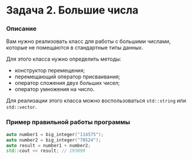 ﻿# Задача 2. Большие числа 

### Описание
Вам нужно реализовать класс для работы с большими числами, которые не помещаются в стандартные типы данных.

Для этого класса нужно определить методы:
- конструктор перемещения;
- перемещающий оператор присваивания;
- оператор сложения двух больших чисел;
- оператор умножения на число.

Для реализации этого класса можно воспользоваться `std::string` или `std::vector`.

### Пример правильной работы программы
```C++
auto number1 = big_integer("114575");
auto number2 = big_integer("78524");
auto result = number1 + number2;
std::cout << result; // 193099
```